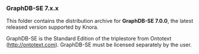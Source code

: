 ### GraphDB-SE 7.x.x ###

This folder contains the distribution archive for **GraphDB-SE 7.0.0**, the latest released version supported by Knora.

GraphDB-SE is the Standard Edition of the triplestore from Ontotext (http://ontotext.com). GraphDB-SE must be licensed separately by the user.